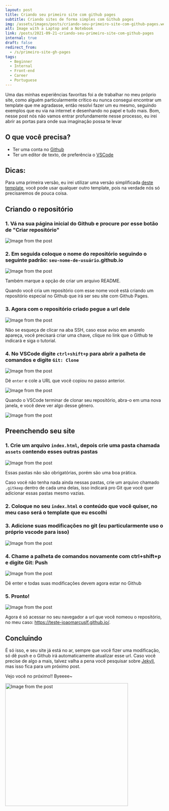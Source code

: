 ```yaml
---
layout: post
title: Criando seu primeiro site com github pages
subtitle: Criando sites de forma simples com Github pages
img: /assets/images/posts/criando-seu-primeiro-site-com-github-pages.webp
alt: Image with a Laptop and a Notebook
link: /posts/2021-09-21-criando-seu-primeiro-site-com-github-pages
internal: true
draft: false
redirect_from:
  - /s/primeiro-site-gh-pages
tags:
  - Beginner
  - Internal
  - Front-end
  - Career
  - Portuguese
---
```


Uma das minhas experiências favoritas foi a de trabalhar no meu próprio site, como alguém particularmente crítico eu nunca consegui encontrar um template que me agradasse, então resolvi fazer um eu mesmo, seguindo exemplos que eu via na internet e desenhando no papel e tudo mais. Bom, nesse post nós não vamos entrar profundamente nesse processo, eu irei abrir as portas para onde sua imaginação possa te levar

## O que você precisa?

- Ter uma conta no <a href="https://github.com/">Github</a>
- Ter um editor de texto, de preferência o <a href="https://code.visualstudio.com/">VSCode</a>

## Dicas:

Para uma primeira versão, eu irei utilizar uma versão simplificada <a href="https://bulmatemplates.github.io/bulma-templates/templates/personal.html">deste template</a>, você pode usar qualquer outro template, pois na verdade nós só precisaremos de pouca coisa.

## Criando o repositório

### 1. Vá na sua página inicial do Github e procure por esse botão de "Criar repositório"

<img
  src="/assets/images/posts/assets/2021-09-21-criando-seu-primeiro-site-com-github-pages-00.webp"
  alt="Image from the post"
/>

### 2. Em seguida coloque o nome do repositório seguindo o seguinte padrão: <code>seu-nome-de-usuário</code>.github.io

<img
  src="/assets/images/posts/assets/2021-09-21-criando-seu-primeiro-site-com-github-pages-01.webp"
  alt="Image from the post"
/>

Também marque a opção de criar um arquivo README.

Quando você cria um repositório com esse nome você está criando um repositório especial no Github que irá ser seu site com Github Pages.

### 3. Agora com o repositório criado pegue a url dele

<img
  src="/assets/images/posts/assets/2021-09-21-criando-seu-primeiro-site-com-github-pages-02.webp"
  alt="Image from the post"
/>

Não se esqueça de clicar na aba SSH, caso esse aviso em amarelo apareça, você precisará criar uma chave, clique no link que o Github te indicará e siga o tutorial.

### 4. No VSCode digite <code>ctrl+shift+p</code> para abrir a palheta de comandos e digite <code>Git: Clone</code>

<img
  src="/assets/images/posts/assets/2021-09-21-criando-seu-primeiro-site-com-github-pages-03.webp"
  alt="Image from the post"
/>

Dê <code>enter</code> e cole a URL que você copiou no passo anterior.

<img
  src="/assets/images/posts/assets/2021-09-21-criando-seu-primeiro-site-com-github-pages-04.webp"
  alt="Image from the post"
/>

Quando o VSCode terminar de clonar seu repositório, abra-o em uma nova janela, e você deve ver algo desse gênero.

<img
  src="/assets/images/posts/assets/2021-09-21-criando-seu-primeiro-site-com-github-pages-05.webp"
  alt="Image from the post"
/>

## Preenchendo seu site

### 1. Crie um arquivo <code>index.html</code>, depois crie uma pasta chamada <code>assets</code> contendo esses outras pastas

<img
  src="/assets/images/posts/assets/2021-09-21-criando-seu-primeiro-site-com-github-pages-06.webp"
  alt="Image from the post"
/>

Essas pastas não são obrigatórias, porém são uma boa prática.

Caso você não tenha nada ainda nessas pastas, crie um arquivo chamado <code>.gitkeep</code> dentro de cada uma delas, isso indicará pro Git que você quer adicionar essas pastas mesmo vazias.

### 2. Coloque no seu <code>index.html</code> o conteúdo que você quiser, no meu caso será o template que eu escolhi

### 3. Adicione suas modificações no git (eu particularmente uso o próprio vscode para isso)

<img
  src="/assets/images/posts/assets/2021-09-21-criando-seu-primeiro-site-com-github-pages-07.webp"
  alt="Image from the post"
/>

### 4. Chame a palheta de comandos novamente com ctrl+shift+p e digite Git: Push

<img
  src="/assets/images/posts/assets/2021-09-21-criando-seu-primeiro-site-com-github-pages-08.webp"
  alt="Image from the post"
/>

Dê enter e todas suas modificações devem agora estar no Github

### 5. Pronto!

<img
  src="/assets/images/posts/assets/2021-09-21-criando-seu-primeiro-site-com-github-pages-09.webp"
  alt="Image from the post"
/>

Agora é só acessar no seu navegador a url que você nomeou o repositório, no meu caso: <a href="https://teste-joaomarcuslf.github.io/">https://teste-joaomarcuslf.github.io/</a>.

## Concluindo

É só isso, e seu site já está no ar, sempre que você fizer uma modificação, só dê push e o Github irá automaticamente atualizar esse url. Caso você precise de algo a mais, talvez valha a pena você pesquisar sobre <a href="https://jekyllrb.com/">Jekyll</a>, mas isso fica para um próximo post.

Vejo você no próximo!! Byeeee~

<div class="has-text-centered">
  <img
    width="390"
    src="/assets/images/posts/assets/octo-dancing.gif"
    alt="Image from the post"
  />
</div>
